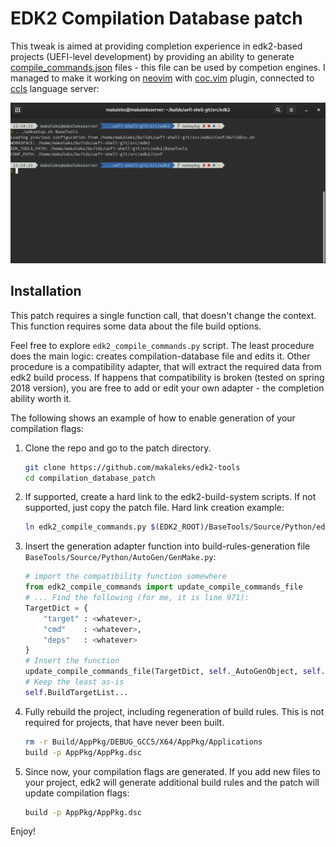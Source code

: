 # EDK2 Compilation Database patch

This tweak is aimed at providing completion experience in edk2-based projects
(UEFI-level development) by providing an ability to generate
[compile_commands.json](https://clang.llvm.org/docs/JSONCompilationDatabase.html) 
files - this file can be used by competion engines. I managed to make it working
on [neovim](https://neovim.io/) with 
[coc.vim](https://github.com/neoclide/coc.nvim) plugin, connected to
[ccls](https://github.com/MaskRay/ccls) language server:

![demo gif not loaded](docs/blob/completion_enabled.gif)

## Installation

This patch requires a single function call, that doesn't change the context.
This function requires some data about the file build options.

Feel free to explore `edk2_compile_commands.py` script. The least procedure does
the main logic: creates compilation-database file and edits it. Other procedure
is a compatibility adapter, that will extract the required data from edk2 build
process. If happens that compatibility is broken (tested on spring 2018
version), you are free to add or edit your own adapter - the completion
ability worth it.

The following shows an example of how to enable generation of your compilation 
flags:
1. Clone the repo and go to the patch directory.
   ```bash
   git clone https://github.com/makaleks/edk2-tools
   cd compilation_database_patch
   ```
2. If supported, create a hard link to the edk2-build-system scripts. If not
   supported, just copy the patch file. Hard link creation example:
   ```bash
   ln edk2_compile_commands.py $(EDK2_ROOT)/BaseTools/Source/Python/edk2_compile_commands.py
   ```
3. Insert the generation adapter function into build-rules-generation file
   `BaseTools/Source/Python/AutoGen/GenMake.py`:
   ```python
   # import the compatibility function somewhere
   from edk2_compile_commands import update_compile_commands_file
   # ... Find the following (for me, it is line 971):
   TargetDict = {
       "target" : <whatever>,
       "cmd"    : <whatever>,
       "deps"   : <whatever>
   }
   # Insert the function
   update_compile_commands_file(TargetDict, self._AutoGenObject, self.Macros)
   # Keep the least as-is
   self.BuildTargetList...
   ```
4. Fully rebuild the project, including regeneration of build rules. This is not
   required for projects, that have never been built.
   ```bash
   rm -r Build/AppPkg/DEBUG_GCC5/X64/AppPkg/Applications
   build -p AppPkg/AppPkg.dsc
   ```
5. Since now, your compilation flags are generated. If you add new files to your
   project, edk2 will generate additional build rules and the patch will update
   compilation flags:
   ```bash
   build -p AppPkg/AppPkg.dsc
   ```

Enjoy!

